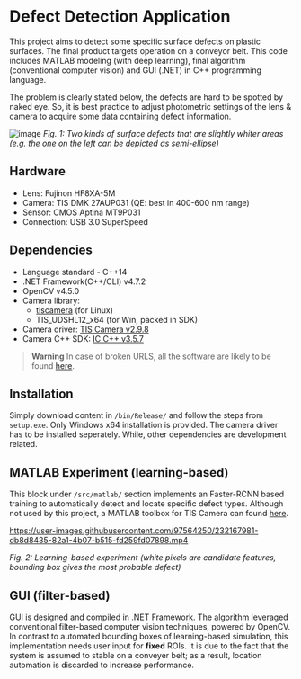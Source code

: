 # Defect Detection Application
This project aims to detect some specific surface defects on plastic surfaces. The final product targets operation on a conveyor belt. This code includes MATLAB modeling (with deep learning), final algorithm (conventional computer vision) and GUI (.NET) in C++ programming language.

The problem is clearly stated below, the defects are hard to be spotted by naked eye. So, it is best practice to adjust photometric settings of the lens & camera to acquire some data containing defect information.

![image](https://user-images.githubusercontent.com/97564250/232168728-1048200d-bf28-471a-9e33-2c4216e59127.png)
_Fig. 1: Two kinds of surface defects that are slightly whiter areas (e.g. the one on the left can be depicted as semi-ellipse)_
## Hardware

- Lens:				Fujinon HF8XA-5M
- Camera:			TIS DMK 27AUP031 (QE: best in 400-600 nm range)
- Sensor:     CMOS Aptina MT9P031
- Connection: USB 3.0 SuperSpeed

## Dependencies

- Language standard - C++14
- .NET Framework(C++/CLI) v4.7.2
- OpenCV v4.5.0
- Camera library:
	-	[tiscamera](https://github.com/TheImagingSource/tiscamera) (for Linux)
	-	TIS_UDSHL12_x64 (for Win, packed in SDK)
- Camera driver: [TIS Camera v2.9.8](https://www.theimagingsource.com/en-de/support/download/icwdmuvccamtis-2.9.8/)
- Camera C++ SDK: [IC C++ v3.5.7](https://www.theimagingsource.com/en-de/support/download/icimagingcontrolcpp-3.5.7/)

> **Warning** In case of broken URLS, all the software are likely to be found [here](https://www.theimagingsource.com/en-de/support/download/). 

## Installation
Simply download content in `/bin/Release/` and follow the steps from `setup.exe`. Only Windows x64 installation is provided. The camera driver has to be installed seperately. While, other dependencies are development related.

## MATLAB Experiment (learning-based)
This block under `/src/matlab/` section implements an Faster-RCNN based training to automatically detect and locate specific defect types. Although not used by this project, a MATLAB toolbox for TIS Camera can found [here](https://www.theimagingsource.com/en-de/support/download/icmatlabr2013b-3.4.0.58/).


https://user-images.githubusercontent.com/97564250/232167981-db8d8435-82a1-4b07-b515-fd259fd07898.mp4

_Fig. 2: Learning-based experiment (white pixels are candidate features, bounding box gives the most probable defect)_

## GUI (filter-based)
GUI is designed and compiled in .NET Framework. The algorithm leveraged conventional filter-based computer vision techniques, powered by OpenCV. In contrast to automated bounding boxes of learning-based simulation, this implementation needs user input for **fixed** ROIs. It is due to the fact that the system is assumed to stable on a conveyer belt; as a result, location automation is discarded to increase performance.
